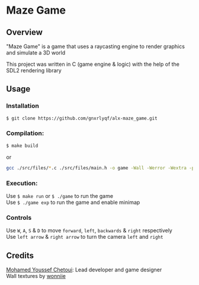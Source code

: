 # Maze Game

## Overview

"Maze Game" is a game that uses a raycasting engine to render graphics and simulate a 3D world

This project was written in C (game engine & logic) with the help of the SDL2 rendering library

## Usage

### Installation
```sh
$ git clone https://github.com/gnxrlyqf/alx-maze_game.git
```
### Compilation:
```sh
$ make build
```
or
```sh
gcc ./src/files/*.c ./src/files/main.h -o game -Wall -Werror -Wextra -pedantic -lSDL2 -lSDL2_image -lm -lpng
```
### Execution:
Use `$ make run` or `$ ./game` to run the game<br/>
Use `$ ./game exp` to run the game and enable minimap
### Controls
Use `W`, `A`, `S` & `D` to move `forward`, `left`, `backwards` & `right` respectively<br/>
Use `left arrow` & `right arrow` to turn the camera `left` and `right`

## Credits

[Mohamed Youssef Chetoui](https://github.com/gnxrlyqf): Lead developer and game designer<br/>
Wall textures by [wonniie](https://www.instagram.com/wonniiz/)